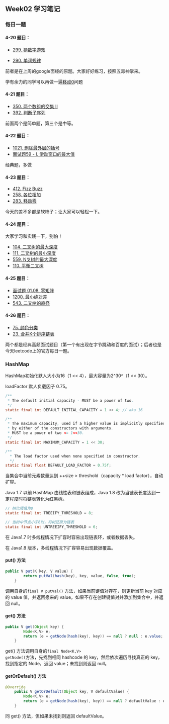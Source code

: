 ## Week02 学习笔记



### 每日一题

#### 4-20 题目：

* [299. 猜数字游戏](https://leetcode-cn.com/problems/bulls-and-cows/)

* [290. 单词规律](https://leetcode-cn.com/problems/word-pattern/)

前者是在上周的google面经的原题。大家好好练习，按照五毒神掌来。

学有余力的同学可以再做一遍[移动0](https://leetcode-cn.com/problems/move-zeroes/)问题

#### 4-21 题目：

* [350. 两个数组的交集 II](https://leetcode-cn.com/problems/intersection-of-two-arrays-ii/)
* [392. 判断子序列](https://leetcode-cn.com/problems/is-subsequence/)

前面两个是简单题，第三个是中等。

#### 4-22 题目：

* [1021. 删除最外层的括号](https://leetcode-cn.com/problems/remove-outermost-parentheses/)
* [面试题59 - I. 滑动窗口的最大值](https://leetcode-cn.com/problems/hua-dong-chuang-kou-de-zui-da-zhi-lcof/)

经典题，多做

#### 4-23 题目：

- [412. Fizz Buzz](https://leetcode-cn.com/problems/fizz-buzz/)
- [258. 各位相加](https://leetcode-cn.com/problems/add-digits/)
- [283. 移动零](https://leetcode-cn.com/problems/move-zeroes/)

今天的差不多都是软柿子；让大家可以轻松一下。

#### 4-24 题目： 

大家学习和实践一下，别怕！

- [104. 二叉树的最大深度](https://leetcode-cn.com/problems/maximum-depth-of-binary-tree/)
- [111. 二叉树的最小深度](https://leetcode-cn.com/problems/minimum-depth-of-binary-tree/)
- [559. N叉树的最大深度](https://leetcode-cn.com/problems/maximum-depth-of-n-ary-tree/)
- [110. 平衡二叉树](https://leetcode-cn.com/problems/balanced-binary-tree/)

#### 4-25 题目：

* [面试题 01.08. 零矩阵](https://leetcode-cn.com/problems/zero-matrix-lcci/)
* [1200. 最小绝对差](https://leetcode-cn.com/problems/minimum-absolute-difference/)
* [543. 二叉树的直径](https://leetcode-cn.com/problems/diameter-of-binary-tree/)

#### 4-26 题目：

* [75. 颜色分类](https://leetcode-cn.com/problems/sort-colors/)
* [23. 合并K个排序链表](https://leetcode-cn.com/problems/merge-k-sorted-lists/)

两个都是经典高频面试题目（第一个有出现在字节跳动和百度的面试）；后者也是今天leetcode上的官方每日一题。



### HashMap

HashMap初始化默人大小为16（1 << 4），最大容量为2^30^（1 << 30）。

loadFactor 默人负载因子 0.75。

```java
/**
 * The default initial capacity - MUST be a power of two.
 */
static final int DEFAULT_INITIAL_CAPACITY = 1 << 4; // aka 16

/**
 * The maximum capacity, used if a higher value is implicitly specified
 * by either of the constructors with arguments.
 * MUST be a power of two <= 1<<30.
 */
static final int MAXIMUM_CAPACITY = 1 << 30;

/**
  * The load factor used when none specified in constructor.
  */
static final float DEFAULT_LOAD_FACTOR = 0.75f;
```



当集合中当前元素数量达到 ++size > threshold（capacity * load factor），自动扩容。

Java 1.7 以前 HashMap 由线性表和链表组成，Java 1.8 改为当链表长度达到一定程度时将链表转化为红黑树。

```java
// 树化阈值为8
static final int TREEIFY_THRESHOLD = 8;

// 当树中节点小于6时，将树还原为链表
static final int UNTREEIFY_THRESHOLD = 6;
```

在 Java1.7 时多线程情况下扩容时容易出现链表环，或者数据丢失。

在 Java1.8 版本，多线程情况下扩容容易出现数据覆盖。

#### put() 方法

```java 
public V put(K key, V value) {
        return putVal(hash(key), key, value, false, true);
    }
```

调用自身的<code>final V putVal()</code> 方法，如果当前键值对存在，则更新当前 key 对应的 value 值，并返回愿来的 value。如果不存在创建键值对并添加到集合中，并返回 null。

#### get() 方法

```java
public V get(Object key) {
        Node<K,V> e;
        return (e = getNode(hash(key), key)) == null ? null : e.value;
    }
```

get() 方法调用自身的<code>final Node<K,V> getNode()</code>方法，先找到相同 hashcode 的 key，然后依次遍历寻找真正的 key，找到指定的 Node，返回 value；未找到则返回 null。

#### getOrDefault() 方法

```java
@Override
    public V getOrDefault(Object key, V defaultValue) {
        Node<K,V> e;
        return (e = getNode(hash(key), key)) == null ? defaultValue : e.value;
    }
```

同 get() 方法，但如果未找到则返回 defaultValue。